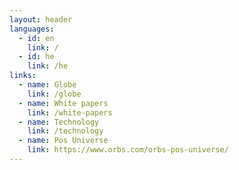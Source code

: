 ```yaml
---
layout: header
languages:
  - id: en
    link: /
  - id: he
    link: /he
links:
  - name: Globe
    link: /globe
  - name: White papers
    link: /white-papers
  - name: Technology
    link: /technology
  - name: Pos Universe
    link: https://www.orbs.com/orbs-pos-universe/
---
```

